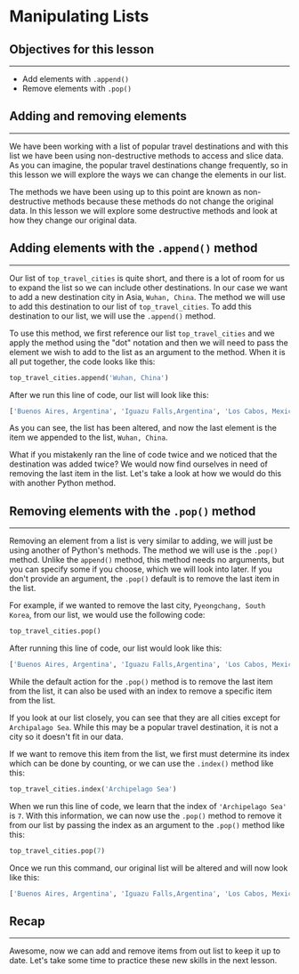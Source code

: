 # Manipulating Lists

## Objectives for this lesson

***

* Add elements with `.append()`
* Remove elements with `.pop()`

## Adding and removing elements

***

We have been working with a list of popular travel destinations and with this list we have been using non-destructive methods to access and slice data.  As you can imagine, the popular travel destinations change frequently, so in this lesson we will explore the ways we can change the elements in our list.  

The methods we have been using up to this point are known as non-destructive methods because these methods do not change the original data. In this lesson we will explore some destructive methods and look at how they change our original data.

## Adding elements with the `.append()` method

***

Our list of `top_travel_cities` is quite short, and there is a lot of room for us to expand the list so we can include other destinations.  In our case we want to add a new destination city in Asia, `Wuhan, China`.  The method we will use to add this destination to our list of `top_travel_cities`.  To add this destination to our list, we will use the `.append()` method.  

To use this method, we first reference our list `top_travel_cities` and we apply the method using the "dot" notation and then we will need to pass the element we wish to add to the list as an argument to the method.  When it is all put together, the code looks like this:

```python
top_travel_cities.append('Wuhan, China')
```
After we run this line of code, our list will look like this:

```python
['Buenos Aires, Argentina', 'Iguazu Falls,Argentina', 'Los Cabos, Mexico', 'Walla Walla Valley, Washington', 'Albuquerque, New Mexico', 'Greenville, South Carolina', 'Toronto, Canada', 'Archipelago Sea', 'Salina Island, Sicily', 'Solta, Croatia', 'Marakesh, Morocco', 'Pyeongchang, South Korea', 'Wuhan, China']
```
As you can see, the list has been altered, and now the last element is the item we appended to the list, `Wuhan, China`.  

What if you mistakenly ran the line of code twice and we noticed that the destination was added twice? We would now find ourselves in need of removing the last item in the list. Let's take a look at how we would do this with another Python method.

## Removing elements with the `.pop()` method

***

Removing an element from a list is very similar to adding, we will just be using another of Python's methods.  The method we will use is the `.pop()` method.  Unlike the `append()` method, this method needs no arguments, but you can specify some if you choose, which we will look into later. If you don't provide an argument, the `.pop()` default is to remove the last item in the list. 

For example, if we wanted to remove the last city, `Pyeongchang, South Korea`, from our list, we would use the following code:

```python
top_travel_cities.pop()
```
After running this line of code, our list would look like this:

```python
['Buenos Aires, Argentina', 'Iguazu Falls,Argentina', 'Los Cabos, Mexico', 'Walla Walla Valley, Washington', 'Albuquerque, New Mexico', 'Greenville, South Carolina', 'Toronto, Canada', 'Archipelago Sea', 'Salina Island, Sicily', 'Solta, Croatia', 'Marakesh, Morocco', 'Pyeongchang, South Korea']
```

While the default action for the `.pop()` method is to remove the last item from the list, it can also be used with an index to remove a specific item from the list.  

If you look at our list closely, you can see that they are all cities except for `Archipalago Sea`.  While this may be a popular travel destination, it is not a city so it doesn't fit in our data.  

If we want to remove this item from the list, we first must determine its index which can be done by counting, or we can use the `.index()` method like this:

```python
top_travel_cities.index('Archipelago Sea')
```

When we run this line of code, we learn that the index of `'Archipelago Sea'` is `7`.  With this information, we can now use the `.pop()` method to remove it from our list by passing the index as an argument to the `.pop()` method like this:

```python
top_travel_cities.pop(7)
```

Once we run this command, our original list will be altered and will now look like this:

```python
['Buenos Aires, Argentina', 'Iguazu Falls,Argentina', 'Los Cabos, Mexico', 'Walla Walla Valley, Washington', 'Albuquerque, New Mexico', 'Greenville, South Carolina', 'Toronto, Canada', 'Salina Island, Sicily', 'Solta, Croatia', 'Marakesh, Morocco', 'Pyeongchang, South Korea']
```

## Recap

***

Awesome, now we can add and remove items from out list to keep it up to date.  Let's take some time to practice these new skills in the next lesson.